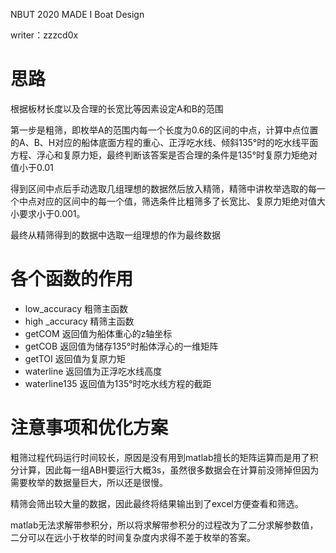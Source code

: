 NBUT 2020 MADE I Boat Design

writer：zzzcd0x

# 思路

根据板材长度以及合理的长宽比等因素设定A和B的范围

第一步是粗筛，即枚举A的范围内每一个长度为0.6的区间的中点，计算中点位置的A、B、H对应的船体底面方程的重心、正浮吃水线、倾斜135°时的吃水线平面方程、浮心和复原力矩，最终判断该答案是否合理的条件是135°时复原力矩绝对值小于0.01

得到区间中点后手动选取几组理想的数据然后放入精筛，精筛中讲枚举选取的每一个中点对应的区间中的每一个值，筛选条件比粗筛多了长宽比、复原力矩绝对值大小要求小于0.001。

最终从精筛得到的数据中选取一组理想的作为最终数据

# 各个函数的作用

- low_accuracy 粗筛主函数
- high _accuracy 精筛主函数
- getCOM 返回值为船体重心的z轴坐标
- getCOB 返回值为储存135°时船体浮心的一维矩阵
- getTOI 返回值为复原力矩
- waterline 返回值为正浮吃水线高度
- waterline135 返回值为135°时吃水线方程的截距

# 注意事项和优化方案

粗筛过程代码运行时间较长，原因是没有用到matlab擅长的矩阵运算而是用了积分计算，因此每一组ABH要运行大概3s，虽然很多数据会在计算前没筛掉但因为需要枚举的数据量巨大，所以还是很慢。

精筛会筛出较大量的数据，因此最终将结果输出到了excel方便查看和筛选。

matlab无法求解带参积分，所以将求解带参积分的过程改为了二分求解参数值，二分可以在远小于枚举的时间复杂度内求得不差于枚举的答案。


